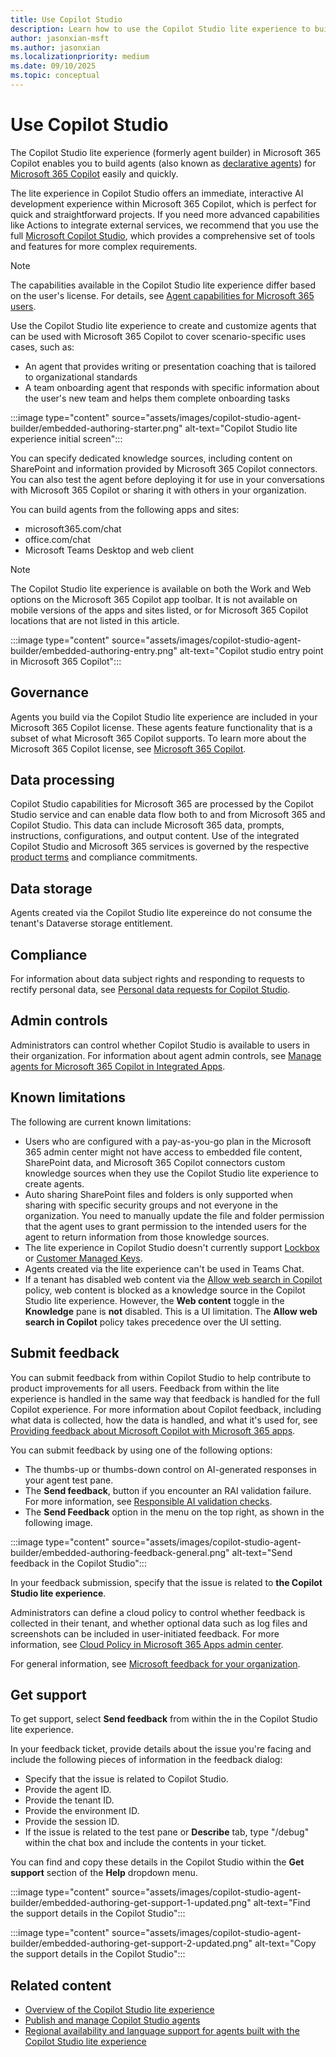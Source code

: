 ```yaml
---
title: Use Copilot Studio
description: Learn how to use the Copilot Studio lite experience to build declarative agents.
author: jasonxian-msft
ms.author: jasonxian
ms.localizationpriority: medium
ms.date: 09/10/2025
ms.topic: conceptual
---
```


# Use Copilot Studio

The Copilot Studio lite experience (formerly agent builder) in Microsoft 365 Copilot enables you to build agents (also known as [declarative agents](overview-declarative-agent.md)) for [Microsoft 365 Copilot](/copilot/microsoft-365/microsoft-365-copilot-overview) easily and quickly.

The lite experience in Copilot Studio offers an immediate, interactive AI development experience within Microsoft 365 Copilot, which is perfect for quick and straightforward projects. If you need more advanced capabilities like Actions to integrate external services, we recommend that you use the full [Microsoft Copilot Studio](/microsoft-copilot-studio/microsoft-copilot-extend-copilot-extensions?context=%2Fmicrosoft-365-copilot%2Fextensibility%2Fcontext), which provides a comprehensive set of tools and features for more complex requirements.

> [!NOTE]
> The capabilities available in the Copilot Studio lite experience differ based on the user's license. For details, see [Agent capabilities for Microsoft 365 users](/microsoft-365-copilot/extensibility/prerequisites#agent-capabilities-for-microsoft-365-users).

Use the Copilot Studio lite experience to create and customize agents that can be used with Microsoft 365 Copilot to cover scenario-specific uses cases, such as:

- An agent that provides writing or presentation coaching that is tailored to organizational standards
- A team onboarding agent that responds with specific information about the user's new team and helps them complete onboarding tasks

:::image type="content" source="assets/images/copilot-studio-agent-builder/embedded-authoring-starter.png" alt-text="Copilot Studio lite experience initial screen":::

You can specify dedicated knowledge sources, including content on SharePoint and information provided by Microsoft 365 Copilot connectors. You can also test the agent before deploying it for use in your conversations with Microsoft 365 Copilot or sharing it with others in your organization.

You can build agents from the following apps and sites:

- microsoft365.com/chat
- office.com/chat
- Microsoft Teams Desktop and web client

> [!NOTE]
> The Copilot Studio lite experience is available on both the Work and Web options on the Microsoft 365 Copilot app toolbar. It is not available on mobile versions of the apps and sites listed, or for Microsoft 365 Copilot locations that are not listed in this article.

:::image type="content" source="assets/images/copilot-studio-agent-builder/embedded-authoring-entry.png" alt-text="Copilot studio entry point in Microsoft 365 Copilot":::

## Governance

Agents you build via the Copilot Studio lite experience are included in your Microsoft 365 Copilot license. These agents feature functionality that is a subset of what Microsoft 365 Copilot supports. To learn more about the Microsoft 365 Copilot license, see [Microsoft 365 Copilot](https://www.microsoft.com/microsoft-365/copilot/enterprise).

## Data processing

Copilot Studio capabilities for Microsoft 365 are processed by the Copilot Studio service and can enable data flow both to and from Microsoft 365 and Copilot Studio. This data can include Microsoft 365 data, prompts, instructions, configurations, and output content. Use of the integrated Copilot Studio and Microsoft 365 services is governed by the respective [product terms](https://go.microsoft.com/fwlink/?linkid=2173816) and compliance commitments.

## Data storage

Agents created via the Copilot Studio lite expereince do not consume the tenant's Dataverse storage entitlement.

## Compliance

For information about data subject rights and responding to requests to rectify personal data, see [Personal data requests for Copilot Studio](/microsoft-copilot-studio/personal-data-summary).

## Admin controls

Administrators can control whether Copilot Studio is available to users in their organization. For information about agent admin controls, see [Manage agents for Microsoft 365 Copilot in Integrated Apps](/microsoft-365/admin/manage/manage-copilot-agents-integrated-apps).

## Known limitations

The following are current known limitations:

- Users who are configured with a pay-as-you-go plan in the Microsoft 365 admin center might not have access to embedded file content, SharePoint data, and Microsoft 365 Copilot connectors custom knowledge sources when they use the Copilot Studio lite experience to create agents.
- Auto sharing SharePoint files and folders is only supported when sharing with specific security groups and not everyone in the organization. You need to manually update the file and folder permission that the agent uses to grant permission to the intended users for the agent to return information from those knowledge sources.
- The lite experience in Copilot Studio doesn't currently support [Lockbox](/power-platform/admin/about-lockbox) or [Customer Managed Keys](/azure/storage/common/customer-managed-keys-overview).
- Agents created via the lite experience can't be used in Teams Chat.
- If a tenant has disabled web content via the [Allow web search in Copilot](/copilot/microsoft-365/manage-public-web-access#controls-available-to-manage-web-search) policy, web content is blocked as a knowledge source in the Copilot Studio lite experience. However, the **Web content** toggle in the **Knowledge** pane is **not** disabled. This is a UI limitation. The **Allow web search in Copilot** policy takes precedence over the UI setting.

## Submit feedback

You can submit feedback from within Copilot Studio to help contribute to product improvements for all users. Feedback from within the lite experience is handled in the same way that feedback is handled for the full Copilot experience. For more information about Copilot feedback, including what data is collected, how the data is handled, and what it's used for, see [Providing feedback about Microsoft Copilot with Microsoft 365 apps](https://support.microsoft.com/en-us/topic/providing-feedback-about-microsoft-copilot-with-microsoft-365-apps-c481c26a-e01a-4be3-bdd0-aee0b0b2a423).

You can submit feedback by using one of the following options:

- The thumbs-up or thumbs-down control on AI-generated responses in your agent test pane.
- The **Send feedback**, button if you encounter an RAI validation failure. For more information, see [Responsible AI validation checks](/microsoft-365-copilot/extensibility/rai-validation).
- The **Send Feedback** option in the menu on the top right, as shown in the following image.

:::image type="content" source="assets/images/copilot-studio-agent-builder/embedded-authoring-feedback-general.png" alt-text="Send feedback in the Copilot Studio":::

In your feedback submission, specify that the issue is related to **the Copilot Studio lite experience**.

Administrators can define a cloud policy to control whether feedback is collected in their tenant, and whether optional data such as log files and screenshots can be included in user-initiated feedback. For more information, see [Cloud Policy in Microsoft 365 Apps admin center](/microsoft-365-apps/admin-center/overview-cloud-policy).

For general information, see [Microsoft feedback for your organization](/microsoft-365/admin/misc/feedback-user-control).

## Get support

To get support, select **Send feedback** from within the in the Copilot Studio lite experience.

In your feedback ticket, provide details about the issue you're facing and include the following pieces of information in the feedback dialog:

- Specify that the issue is related to Copilot Studio.
- Provide the agent ID.
- Provide the tenant ID.
- Provide the environment ID.
- Provide the session ID.
- If the issue is related to the test pane or **Describe** tab, type "/debug" within the chat box and include the contents in your ticket.

You can find and copy these details in the Copilot Studio within the **Get support** section of the **Help** dropdown menu.

:::image type="content" source="assets/images/copilot-studio-agent-builder/embedded-authoring-get-support-1-updated.png" alt-text="Find the support details in the Copilot Studio":::

:::image type="content" source="assets/images/copilot-studio-agent-builder/embedded-authoring-get-support-2-updated.png" alt-text="Copy the support details in the Copilot Studio":::

## Related content

- [Overview of the Copilot Studio lite experience](copilot-studio-lite-experience.md)
- [Publish and manage Copilot Studio agents](copilot-studio-lite-publish.md)
- [Regional availability and language support for agents built with the Copilot Studio lite experience](copilot-studio-lite-availability.md)
